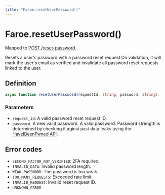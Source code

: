 ```yaml
---
title: "Faroe.resetUserPassword()"
---
```


# Faroe.resetUserPassword()

Mapped to [POST /reset-password](/api-reference/rest/endpoints/post_reset-password).

Resets a user's password with a password reset request.On validation, it will mark the user's email as verified and invalidate all password reset requests linked to the user.

## Definition

```ts
async function resetUserPassword(requestId: string, password: string): Promise<void>
```

### Parameters

- `request_id`: A valid password reset request ID.
- `password`: A new valid password. A valid password. Password strength is determined by checking it aginst past data leaks using the [HaveIBeenPwned API](https://haveibeenpwned.com/API/v3#PwnedPasswords).

## Error codes

- `SECOND_FACTOR_NOT_VERIFIED`: 2FA required.
- `INVALID_DATA`: Invalid password length.
- `WEAK_PASSWORD`: The password is too weak.
- `TOO_MANY_REQUESTS`: Exceeded rate limit.
- `INVALID_REQUEST`: Invalid reset request ID.
- `UNKNOWN_ERROR`
